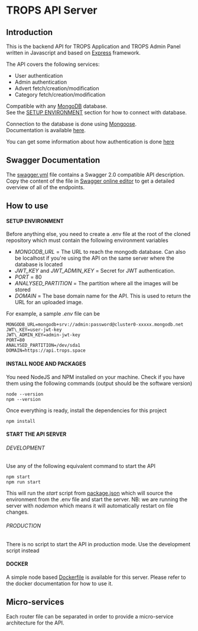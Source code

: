 # TROPS API Server

## Introduction
This is the backend API for TROPS Application and TROPS Admin Panel written in Javascript and based on [Express](https://expressjs.com) framework.

The API covers the following services:
- User authentication
- Admin authentication
- Advert fetch/creation/modification
- Category fetch/creation/modification

Compatible with any [MongoDB](https://www.mongodb.com) database.   
See the [SETUP ENVIRONMENT](#setup-environment) section for how to connect with database.  

Connection to the database is done using [Mongoose](https://mongoosejs.com/).   
Documentation is available [here](https://mongoosejs.com/docs/guide.html).


You can get some information about how authentication is done [here](https://medium.com/swlh/jwt-authentication-authorization-in-nodejs-express-mongodb-rest-apis-2019-ad14ec818122)

## Swagger Documentation
The [swagger.yml]() file contains a Swagger 2.0 compatible API description.
Copy the content of the file in [Swagger online editor](https://editor.swagger.io/) to get a detailed overview of all of the endpoints.


## How to use

#### SETUP ENVIRONMENT  
Before anything else, you need to create a .env file at the root of the cloned repository which must contain the following environment variables

- _MONGODB\_URL_ = The URL to reach the mongodb database. Can also be localhost if you're using the API on the same server where the database is located
- _JWT\_KEY_ and _JWT\_ADMIN\_KEY_ = Secret for JWT authentication. 
- _PORT_ = 80
- _ANALYSED\_PARTITION_ = The partition where all the images will be stored
- _DOMAIN_ = The base domain name for the API. This is used to return the URL for an uploaded image.

For example, a sample _.env_ file can be 

    MONGODB_URL=mongodb+srv://admin:password@cluster0-xxxxx.mongodb.net
    JWT\_KEY=user-jwt-key
    JWT\_ADMIN_KEY=admin-jwt-key
    PORT=80
    ANALYSED_PARTITION=/dev/sda1
    DOMAIN=https://api.trops.space


#### INSTALL NODE AND PACKAGES

You need NodeJS and NPM installed on your machine.
Check if you have them using the following commands (output should be the software version)
    
    node --version
    npm --version

Once everything is ready, install the dependencies for this project

    npm install

#### START THE API SERVER

###### DEVELOPMENT


Use any of the following equivalent command to start the API 
    
    npm start
    npm run start

This will run the _start_ script from [package.json]() which will source the environment from the .env file and start the server.
NB: we are running the server with _nodemon_ which means it will automatically restart on file changes.


###### PRODUCTION

There is no script to start the API in production mode. Use the development script instead

#### DOCKER

A simple node based [Dockerfile]() is available for this server. Please refer to the docker documentation for how to use it.


## Micro-services

Each router file can be separated in order to provide a micro-service architecture for the API.

